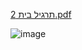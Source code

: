 [תרגיל בית 2.pdf](https://github.com/user-attachments/files/16041700/2.pdf)

![image](https://github.com/ShaiNachum/EX2_Apk_To_Decompile/assets/100000990/36b87c8f-94ee-4d2e-81f9-2e9923c860df)

